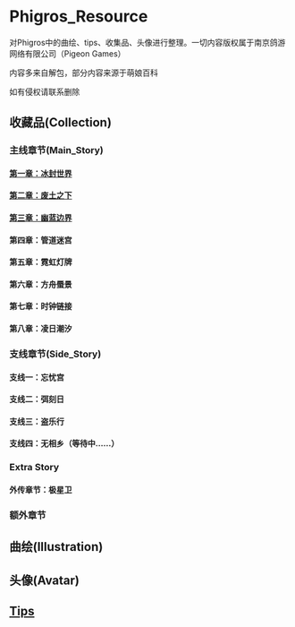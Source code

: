 # Phigros_Resource

对Phigros中的曲绘、tips、收集品、头像进行整理。一切内容版权属于南京鸽游网络有限公司（Pigeon Games）

内容多来自解包，部分内容来源于萌娘百科

如有侵权请联系删除

## 收藏品(Collection)

### 主线章节(Main_Story)

#### [第一章：冰封世界](https://github.com/NanLiang-Works-Inc/Phigros_Resource/blob/main/COLLECTION/COLLECTION_MainStory_Chapter1.md)

#### [第二章：废土之下](https://github.com/NanLiang-Works-Inc/Phigros_Resource/blob/main/COLLECTION/COLLECTION_MainStory_Chapter2.md)

#### [第三章：幽蓝边界](https://github.com/HWYL520/Phigros_Resource/blob/main/COLLECTION/COLLECTION_MainStory_Chapter3.md)

#### 第四章：管道迷宫

#### 第五章：霓虹灯牌

#### 第六章：方舟蜃景

#### 第七章：时钟链接

#### 第八章：凌日潮汐

### 支线章节(Side_Story)

#### 支线一：忘忧宫

#### 支线二：弭刻日

#### 支线三：盗乐行

#### 支线四：无相乡（等待中……）

### Extra Story

#### 外传章节：极星卫

### 额外章节

## 曲绘(Illustration)

## 头像(Avatar)

## [Tips](https://github.com/NanLiang-Works-Inc/Phigros_Resource/blob/main/TIPS/TIPS.md)
